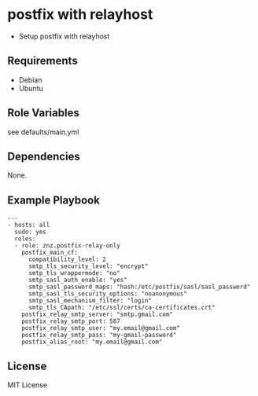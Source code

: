 # postfix with relayhost

- Setup postfix with relayhost

## Requirements

- Debian
- Ubuntu

## Role Variables

see defaults/main.yml

## Dependencies

None.

## Example Playbook

    ---
    - hosts: all
      sudo: yes
      roles:
      - role: znz.postfix-relay-only
        postfix_main_cf:
          compatibility_level: 2
          smtp_tls_security_level: "encrypt"
          smtp_tls_wrappermode: "no"
          smtp_sasl_auth_enable: "yes"
          smtp_sasl_password_maps: "hash:/etc/postfix/sasl/sasl_password"
          smtp_sasl_tls_security_options: "noanonymous"
          smtp_sasl_mechanism_filter: "login"
          smtp_tls_CApath: "/etc/ssl/certs/ca-certificates.crt"
        postfix_relay_smtp_server: "smtp.gmail.com"
        postfix_relay_smtp_port: 587
        postfix_relay_smtp_user: "my.email@gmail.com"
        postfix_relay_smtp_pass: "my-gmail-password"
        postfix_alias_root: "my.email@gmail.com"

## License

MIT License
